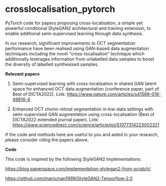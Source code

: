 # crosslocalisation_pytorch
PyTorch code for papers proposing cross-localisation, a simple yet powerful conditional StyleGAN2 architectural and training extension, to enable additional semi-supervised learning through data synthesis. 

In our research, significant improvements to OCT segmentation performance have been realised using GAN-based data augmentation techniques including the novel "cross-localisation" technique which additionally leverages information from unlabelled data samples to boost the diversity of labelled synthesised samples.

**Relevant papers**
1. Semi-supervised learning with cross-localisation in shared GAN latent space for enhanced OCT data augmentation (conference paper, part of Best of DICTA2022).
Link: https://www.nature.com/articles/s41598-019-49816-4

2. Enhanced OCT chorio-retinal segmentation in low-data settings with semi-supervised GAN augmentation using cross-localisation (Best of DICTA2022 extended journal paper).
Link: https://www.sciencedirect.com/science/article/pii/S1077314223002321

If the code and methods here are useful to you and aided in your research, please consider citing the papers above.


**Code**

This code is inspired by the following StyleGAN2 implementations:

https://blog.paperspace.com/implementation-stylegan2-from-scratch/

https://github.com/manicman1999/StyleGAN2-Tensorflow-2.0
